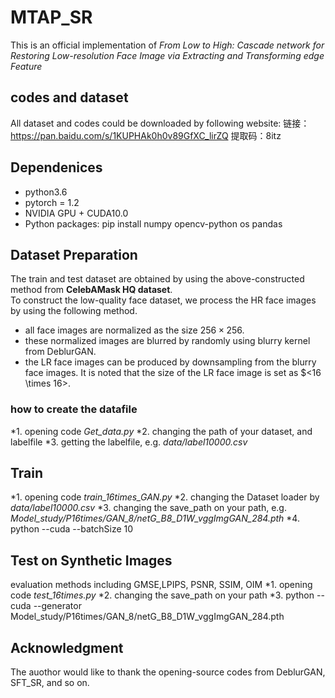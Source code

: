 # MTAP_SR
This is an official implementation of _From Low to High: Cascade network for Restoring Low-resolution Face Image via Extracting and Transforming edge Feature_

## codes and dataset
All dataset and codes could be downloaded by following website:
链接：https://pan.baidu.com/s/1KUPHAk0h0v89GfXC_lirZQ 
提取码：8itz

## Dependenices
* python3.6
* pytorch = 1.2
* NVIDIA GPU + CUDA10.0
* Python packages: pip install numpy opencv-python os pandas


## Dataset Preparation
The train and test dataset are obtained by using the above-constructed method from **CelebAMask HQ dataset**.        
To construct the low-quality face dataset, we process the HR face images by using the following method. 
* all face images are normalized as the size $256 \times 256$.
* these normalized images are blurred by randomly using blurry kernel from DeblurGAN.
* the LR face images can be produced by downsampling from the blurry face images. It is noted that the size of the LR face image is set as $<16 \times 16>.

### how to create the datafile
*1. opening code _Get_data.py_ 
*2. changing the path of your dataset, and labelfile
*3. getting the labelfile, e.g. _data/label10000.csv_

## Train
*1. opening code _train_16times_GAN.py_
*2. changing the Dataset loader by _data/label10000.csv_
*3. changing the save_path on your path, e.g. _Model_study/P16times/GAN_8/netG_B8_D1W_vggImgGAN_284.pth_
*4. python --cuda --batchSize 10  

## Test on Synthetic Images
evaluation methods including GMSE,LPIPS, PSNR, SSIM, OIM
*1. opening code _test_16times.py_
*2. changing the save_path on your path
*3. python --cuda --generator Model_study/P16times/GAN_8/netG_B8_D1W_vggImgGAN_284.pth

## Acknowledgment
The auothor would like to thank the opening-source codes from DeblurGAN, SFT_SR, and so on.
